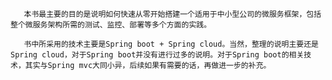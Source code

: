       本书最主要的目的是说明如何快速从零开始搭建一个适用于中小型公司的微服务框架，包括整个微服务架构所需的测试、监控、部署等多个方面的实践。

       书中所采用的技术主要是Spring boot + Spring cloud。当然，整理的说明主要还是Spring cloud，对于Spring boot并没有进行过多的说明。对于Spring boot的相关技术，其实与Spring mvc大同小异，后续如果有需要的话，再做进一步的补充。

